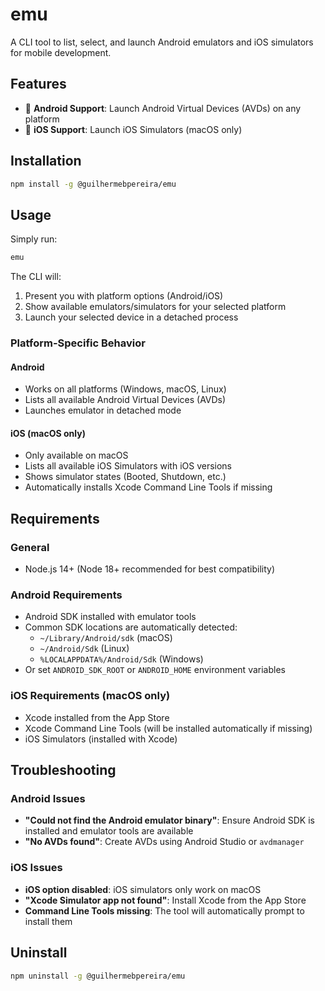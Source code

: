 # emu

A CLI tool to list, select, and launch Android emulators and iOS simulators for mobile development.

## Features

- 🤖 **Android Support**: Launch Android Virtual Devices (AVDs) on any platform
- 🍎 **iOS Support**: Launch iOS Simulators (macOS only)

## Installation

```sh
npm install -g @guilhermebpereira/emu
```

## Usage

Simply run:

```sh
emu
```

The CLI will:
1. Present you with platform options (Android/iOS)
2. Show available emulators/simulators for your selected platform
3. Launch your selected device in a detached process

### Platform-Specific Behavior

#### Android
- Works on all platforms (Windows, macOS, Linux)
- Lists all available Android Virtual Devices (AVDs)
- Launches emulator in detached mode

#### iOS (macOS only)
- Only available on macOS
- Lists all available iOS Simulators with iOS versions
- Shows simulator states (Booted, Shutdown, etc.)
- Automatically installs Xcode Command Line Tools if missing

## Requirements

### General
- Node.js 14+ (Node 18+ recommended for best compatibility)

### Android Requirements
- Android SDK installed with emulator tools
- Common SDK locations are automatically detected:
  - `~/Library/Android/sdk` (macOS)
  - `~/Android/Sdk` (Linux)
  - `%LOCALAPPDATA%/Android/Sdk` (Windows)
- Or set `ANDROID_SDK_ROOT` or `ANDROID_HOME` environment variables

### iOS Requirements (macOS only)
- Xcode installed from the App Store
- Xcode Command Line Tools (will be installed automatically if missing)
- iOS Simulators (installed with Xcode)

## Troubleshooting

### Android Issues
- **"Could not find the Android emulator binary"**: Ensure Android SDK is installed and emulator tools are available
- **"No AVDs found"**: Create AVDs using Android Studio or `avdmanager`

### iOS Issues
- **iOS option disabled**: iOS simulators only work on macOS
- **"Xcode Simulator app not found"**: Install Xcode from the App Store
- **Command Line Tools missing**: The tool will automatically prompt to install them

## Uninstall

```sh
npm uninstall -g @guilhermebpereira/emu
``` 